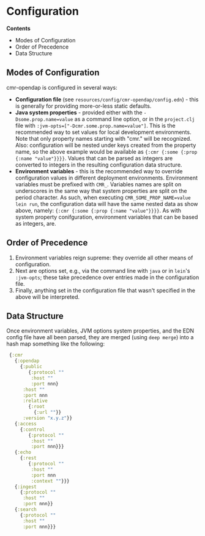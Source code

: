 # Configuration


**Contents**

* Modes of Configuration
* Order of Precedence
* Data Structure


## Modes of Configuration

cmr-opendap is configured in several ways:

* **Configuration file** (see `resources/config/cmr-opendap/config.edn`) - this is
  generally for providing more-or-less static defaults.
* **Java system properties** - provided either with the `-Dsome.prop.name=value` as
  a command line option, or in the `project.clj` file with
  `:jvm-opts=["-Dcmr.some.prop.name=value"]`. This is the recommended way to set
  values for local development environments. Note that only property names
  starting with "cmr." will be recognized. Also: configuration will be nested
  under keys created from the property name, so the above example would be
  available as `{:cmr {:some {:prop {:name "value"}}}}`. Values that can be
  parsed as integers are converted to integers in the resulting configuration
  data structure.
* **Environment variables** - this is the recommended way to override
  configuration values in different deployment environments. Environment
  variables must be prefixed with `CMR_`. Variables names are split on
  underscores in the same way that system properties are split on the period
  character. As such, when executing `CMR_SOME_PROP_NAME=value lein run`,
  the configuration data will have the same nested data as show above,
  namely: `{:cmr {:some {:prop {:name "value"}}}}`. As with system property
  conifguration, environment variables that can be based as integers, are.


## Order of Precedence

1. Environment variables reign supreme: they override all other means of
   configuration.
1. Next are options set, e.g., via the command line with `java` or in `lein`'s
   `:jvm-opts`; these take precedence over entries made in the configuration
   file.
1. Finally, anything set in the configuration file that wasn't specified in the
   above will be interpreted.


## Data Structure

Once environment variables, JVM options system properties, and the EDN config
file have all been parsed, they are merged (using `deep merge`) into a hash map
something like the following:

```clj
 {:cmr
   {:opendap
   	 {:public
   	 	{:protocol ""
   	 	 :host ""
   	     :port nnn}
   	  :host ""
   	  :port nnn
   	  :relative
   	    {:root
   	      {:url ""}}
   	  :version "x.y.z"}}
   {:access
     {:control
     	{:protocol ""
     	 :host ""
     	 :port nnn}}}
   {:echo
     {:rest
     	{:protocol ""
     	 :host ""
     	 :port nnn
     	 :context ""}}}
   {:ingest
     {:protocol ""
 	  :host ""
 	  :port nnn}}
   {:search
     {:protocol ""
 	  :host ""
 	  :port nnn}}}
```

